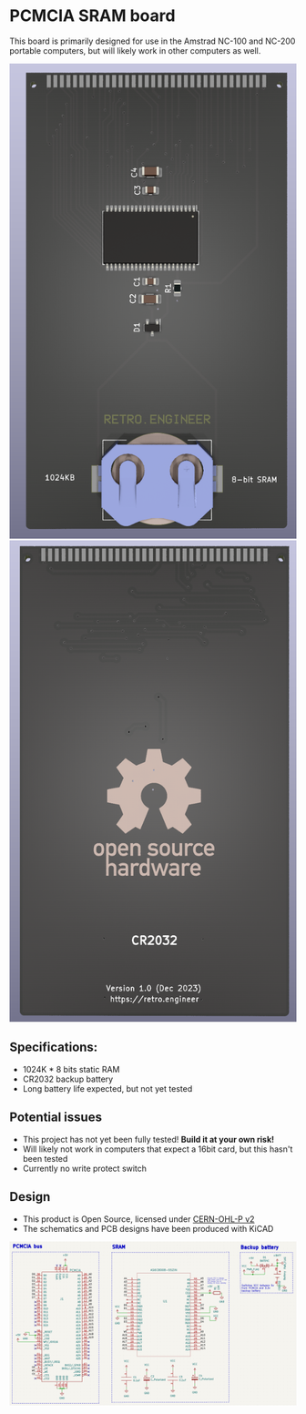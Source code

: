 # PCMCIA SRAM board

This board is primarily designed for use in the Amstrad NC-100 and NC-200 portable computers, but will likely work in other computers as well.

![Front](images/front.png) ![Back](images/back.png)

## Specifications:
+ 1024K * 8 bits static RAM
+ CR2032 backup battery
+ Long battery life expected, but not yet tested

## Potential issues
+ This project has not yet been fully tested! **Build it at your own risk!**
+ Will likely not work in computers that expect a 16bit card, but this hasn't been tested
+ Currently no write protect switch

## Design
+ This product is Open Source, licensed under [CERN-OHL-P v2](https://ohwr.org/cern_ohl_p_v2.txt)
+ The schematics and PCB designs have been produced with KiCAD

![schematic](images/schematic.png)
